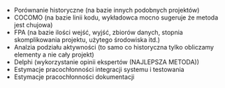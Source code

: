 - Porównanie historyczne (na bazie innych podobnych projektów)
- COCOMO (na bazie linii kodu, wykładowca mocno sugeruje że metoda jest chujowa)
- FPA (na bazie ilości wejść, wyjść, zbiorów danych, stopnia skomplikowania projektu, użytego środowiska itd.)
- Analzia podziału aktywności (to samo co historyczna tylko obliczamy elementy a nie cały projekt)
- Delphi (wykorzystanie opinii ekspertów (NAJLEPSZA METODA))
- Estymacje pracochłonności integracji systemu i testowania
- Estymacje pracochłonności dokumentacji